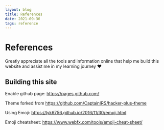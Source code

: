 ```yaml
---
layout: blog
title: References
date: 2021-09-30
tags: reference
---
```


# References

Greatly appreciate all the tools and information online that help me build this website and assist me in my learning journey :heart:

## Building this site

Enable github page: https://pages.github.com/

Theme forked from https://github.com/CaptainIRS/hacker-plus-theme

Using Emoji: https://lyk6756.github.io/2016/11/30/emoji.html

Emoji cheatsheet: https://www.webfx.com/tools/emoji-cheat-sheet/
